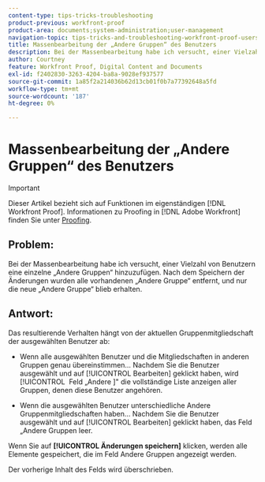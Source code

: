 ```yaml
---
content-type: tips-tricks-troubleshooting
product-previous: workfront-proof
product-area: documents;system-administration;user-management
navigation-topic: tips-tricks-and-troubleshooting-workfront-proof-users-and-contacts
title: Massenbearbeitung der „Andere Gruppen“ des Benutzers
description: Bei der Massenbearbeitung habe ich versucht, einer Vielzahl von Benutzern eine einzelne „Andere Gruppen“ hinzuzufügen. Nach dem Speichern der Änderungen wurden alle vorhandenen „Andere Gruppe“ entfernt, und nur die neue „Andere Gruppe“ blieb erhalten.
author: Courtney
feature: Workfront Proof, Digital Content and Documents
exl-id: f2402830-3263-4204-ba8a-9028ef937577
source-git-commit: 1a85f2a214036b62d13cb01f0b7a77392648a5fd
workflow-type: tm+mt
source-wordcount: '187'
ht-degree: 0%

---
```


# Massenbearbeitung der „Andere Gruppen“ des Benutzers

>[!IMPORTANT]
>
>Dieser Artikel bezieht sich auf Funktionen im eigenständigen [!DNL Workfront Proof]. Informationen zu Proofing in [!DNL Adobe Workfront] finden Sie unter [Proofing](../../../review-and-approve-work/proofing/proofing.md).

## Problem:

Bei der Massenbearbeitung habe ich versucht, einer Vielzahl von Benutzern eine einzelne „Andere Gruppen“ hinzuzufügen.
Nach dem Speichern der Änderungen wurden alle vorhandenen „Andere Gruppe“ entfernt, und nur die neue „Andere Gruppe“ blieb erhalten.

## Antwort:

Das resultierende Verhalten hängt von der aktuellen Gruppenmitgliedschaft der ausgewählten Benutzer ab:

* Wenn alle ausgewählten Benutzer und die Mitgliedschaften in anderen Gruppen genau übereinstimmen…
Nachdem Sie die Benutzer ausgewählt und auf [!UICONTROL Bearbeiten] geklickt haben, wird [!UICONTROL &#x200B; Feld „Andere &#x200B;]&quot; die vollständige Liste anzeigen
aller Gruppen, denen diese Benutzer angehören.

* Wenn die ausgewählten Benutzer unterschiedliche Andere Gruppenmitgliedschaften haben…
Nachdem Sie die Benutzer ausgewählt und auf [!UICONTROL Bearbeiten] geklickt haben,  das Feld „Andere Gruppen leer.

Wenn Sie auf **[!UICONTROL Änderungen speichern]** klicken, werden alle Elemente gespeichert, die im Feld Andere Gruppen angezeigt werden.

Der vorherige Inhalt des Felds wird überschrieben.
